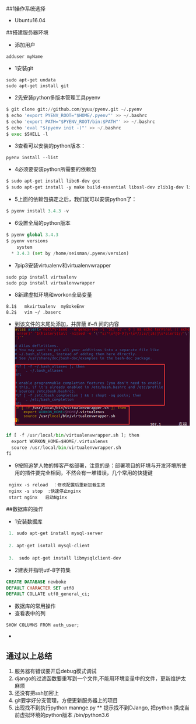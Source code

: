 ##1操作系统选择
 - Ubuntu16.04
 
##搭建服务器环境
 - 添加用户
 ```
 adduser myName
 ```
 - 1安装git
 ```
 sudo apt-get undata
 sudo apt-get install git
 ```
 - 2先安装python多版本管理工具pyenv
 ```python
 $ git clone git://github.com/yyuu/pyenv.git ~/.pyenv
$ echo 'export PYENV_ROOT="$HOME/.pyenv"' >> ~/.bashrc
$ echo 'export PATH="$PYENV_ROOT/bin:$PATH"' >> ~/.bashrc
$ echo 'eval "$(pyenv init -)"' >> ~/.bashrc
$ exec $SHELL -l
 
 ```
 - 3查看可以安装的python版本：
 ```
 pyenv install --list
 ```
 - 4必须要安装python所需要的依赖包
 ```python
 $ sudo apt-get install libc6-dev gcc
$ sudo apt-get install -y make build-essential libssl-dev zlib1g-dev libbz2-dev libreadline-dev libsqlite3-dev wget curl llvm
 ```
 - 5上面的依赖包搞定之后，我们就可以安装python了：
 ```python
 $ pyenv install 3.4.3 -v
 ```
 - 6设置全局的python版本
 ```python
 $ pyenv global 3.4.3
 $ pyenv versions
     system
   * 3.4.3 (set by /home/seisman/.pyenv/version)
 
 ```
 
 - 7pip3安装virtualenv和virtualenvwrapper
 
 ```
 sudo pip install virtualenv
 sudo pip install virtualenvwrapper
 ```
 
 - 8新建虚拟环境和workon全局变量
 ```
 8.1$   mkvirtualenv  myBokeEnv
 8.2$   vim ~/ .baserc
 ```
  - 到该文件的末尾处添加，并屏蔽 if~fi 间的内容
  ![](/assets/20150421001110213.jpeg)
  ```python
  if [ -f /usr/local/bin/virtualenvwrapper.sh ]; then
    export WORKON_HOME=$HOME/.virtualenvs
    source /usr/local/bin/virtualenvwrapper.sh
  fi
  ```

 - 9按照追梦人物的博客严格部署，注意的是：部署项目的环境与开发环境所使用的插件要完全相同，不然会有一堆错误，几个常用的快捷键
 ```
  nginx -s reload  ：修改配置后重新加载生效
  nginx -s stop  :快速停止nginx
  start nginx   启动Nginx  
 ```
##数据库的操作
 - 1安装数据库
 ```Python
  1. sudo apt-get install mysql-server

  2. apt-get isntall mysql-client

  3.  sudo apt-get install libmysqlclient-dev 
 ```
 - 2建表并指明utf-8字符集 
 ```sql
 CREATE DATABASE newboke
 DEFAULT CHARACTER SET utf8
 DEFAULT COLLATE utf8_general_ci;
 ```
 - 数据库的常用操作
  - 查看表中的列
  ```
  SHOW COLUMNS FROM auth_user;
  ```
  - 

## 通过以上总结
1. 服务器有错误要开启debug模式调试
2. django的过滤函数要重写到一个文件,不能用环境变量中的文件，更新维护太麻烦
3. 还没有把ssh加密上
4. git要学好分支管理，方便更新服务器上的项目
5. 出现找不到执行python mannge.py ** 提示找不到DJango, 把python 换成当前虚拟环境的python版本 /bin/python3.6    

  

